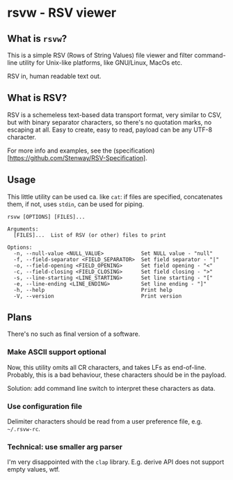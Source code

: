 # rsvw - RSV viewer 

## What is `rsvw`?

This is a simple 
RSV (Rows of String Values) 
file viewer and filter
command-line utility
for Unix-like platforms, 
like GNU/Linux, MacOs etc.

RSV in, human readable text out.

## What is RSV?

RSV is a schemeless text-based data transport format,
very similar to CSV, but with binary separator characters,
so there's no quotation marks, no escaping at all.
Easy to create, easy to read, 
payload can be any UTF-8 character.

For more info and examples,
see the (specification)[https://github.com/Stenway/RSV-Specification].

## Usage

This little utility can be used 
ca. like `cat`: 
if files are specified, concatenates them, 
if not, uses `stdin`, can be used for piping.

```
rsvw [OPTIONS] [FILES]...

Arguments:
  [FILES]...  List of RSV (or other) files to print

Options:
  -n, --null-value <NULL_VALUE>            Set NULL value - "null"
  -f, --field-separator <FIELD_SEPARATOR>  Set field separator - "|"
  -o, --field-opening <FIELD_OPENING>      Set field opening - "<"
  -c, --field-closing <FIELD_CLOSING>      Set field closing - ">"
  -s, --line-starting <LINE_STARTING>      Set line starting - "["
  -e, --line-ending <LINE_ENDING>          Set line ending - "]"
  -h, --help                               Print help
  -V, --version                            Print version
```

## Plans

There's no such as final version of a software.

### Make ASCII support optional

Now, this utility omits all CR characters,
and takes LFs as end-of-line.
Probably, this is a bad behaviour,
these characters should be in the payload.

Solution: add command line switch to
interpret these characters as data.

### Use configuration file 

Delimiter characters 
should be read 
from a user preference file,
e.g. `~/.rsvw-rc`.

### Technical: use smaller arg parser

I'm very disappointed with the `clap` library.
E.g. derive API does not support empty values, wtf.
